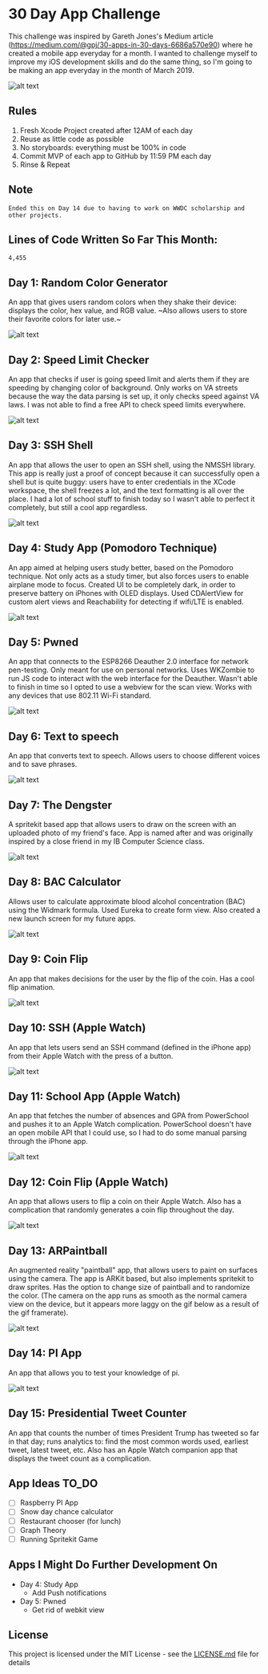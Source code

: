 # 30 Day App Challenge
This challenge was inspired by Gareth Jones's Medium article (https://medium.com/@gpj/30-apps-in-30-days-6686a570e90) where he created a mobile app everyday for a month. I wanted to challenge myself to improve my iOS development skills and do the same thing, so I'm going to be making an app everyday in the month of March 2019. 

![alt text](https://cdn-images-1.medium.com/max/2560/1*HrhwTIbp2hchH0-GmbKusg.jpeg)

## Rules
1. Fresh Xcode Project created after 12AM of each day 
2. Reuse as little code as possible 
3. No storyboards: everything must be 100% in code
4. Commit MVP of each app to GitHub by 11:59 PM each day
5. Rinse & Repeat

## Note 
```
Ended this on Day 14 due to having to work on WWDC scholarship and other projects. 
```

## Lines of Code Written So Far This Month: 
```
4,455
```

## Day 1: Random Color Generator 
An app that gives users random colors when they shake their device: displays the color, hex value, and RGB value. ~Also allows users to store their favorite colors for later use.~ 

![alt text](https://github.com/vlad-munteanu/30Apps_30Days/blob/master/Screenshots/Gifs/Day1.gif)

## Day 2: Speed Limit Checker
An app that checks if user is going speed limit and alerts them if they are speeding by changing color of background. Only works on VA streets because the way the data parsing is set up, it only checks speed against VA laws. I was not able to find a free API to check speed limits everywhere.

![alt text](https://github.com/vlad-munteanu/30Apps_30Days/blob/master/Screenshots/Gifs/Day2.gif) 

## Day 3: SSH Shell
An app that allows the user to open an SSH shell, using the NMSSH library. This app is really just a proof of concept because it can successfully open a shell but is quite buggy: users have to enter credentials in the XCode workspace, the shell freezes a lot, and the text formatting is all over the place. I had a lot of school stuff to finish today so I wasn't able to perfect it completely, but still a cool app regardless.  

![alt text](https://github.com/vlad-munteanu/30Apps_30Days/blob/master/Screenshots/Gifs/Day3.gif)

## Day 4: Study App (Pomodoro Technique) 
An app aimed at helping users study better, based on the Pomodoro technique. Not only acts as a study timer, but also forces users to enable airplane mode to focus. Created UI to be completely dark, in order to preserve battery on iPhones with OLED displays. Used CDAlertView for custom alert views and Reachability for detecting if wifi/LTE is enabled.

![alt text](https://github.com/vlad-munteanu/30Apps_30Days/blob/master/Screenshots/Gifs/Day4.gif)

## Day 5: Pwned  
An app that connects to the ESP8266 Deauther 2.0 interface for network pen-testing. Only meant for use on personal networks. Uses WKZombie to run JS code to interact with the web interface for the Deauther. Wasn't able to finish in time so I opted to use a webview for the scan view. Works with any devices that use 802.11 Wi-Fi standard. 

![alt text](https://github.com/vlad-munteanu/30Apps_30Days/blob/master/Screenshots/Gifs/Day5.gif)

## Day 6: Text to speech
An app that converts text to speech. Allows users to choose different voices and to save phrases.

![alt text](https://github.com/vlad-munteanu/30Apps_30Days/blob/master/Screenshots/Gifs/Day6.gif)

## Day 7: The Dengster
A spritekit based app that allows users to draw on the screen with an uploaded photo of my friend's face. App is named after and was originally inspired by a close friend in my IB Computer Science class. 

![alt text](https://github.com/vlad-munteanu/30Apps_30Days/blob/master/Screenshots/Gifs/Day7.gif) 

## Day 8: BAC Calculator 
Allows user to calculate approximate blood alcohol concentration (BAC) using the Widmark formula. Used Eureka to create form view. Also created a new launch screen for my future apps.

![alt text](https://github.com/vlad-munteanu/30Apps_30Days/blob/master/Screenshots/Gifs/Day8.gif)

## Day 9: Coin Flip 
An app that makes decisions for the user by the flip of the coin. Has a cool flip animation. 

![alt text](https://github.com/vlad-munteanu/30Apps_30Days/blob/master/Screenshots/Gifs/Day9.gif)

## Day 10: SSH (Apple Watch)
An app that lets users send an SSH command (defined in the iPhone app) from their Apple Watch with the press of a button. 

![alt text](https://github.com/vlad-munteanu/30Apps_30Days/blob/master/Screenshots/Gifs/Day10.gif)

## Day 11: School App (Apple Watch)
An app that fetches the number of absences and GPA from PowerSchool and pushes it to an Apple Watch complication. PowerSchool doesn't have an open mobile API that I could use, so I had to do some manual parsing through the iPhone app.

![alt text](https://github.com/vlad-munteanu/30Apps_30Days/blob/master/Screenshots/Day11.PNG)

## Day 12: Coin Flip (Apple Watch) 
An app that allows users to flip a coin on their Apple Watch. Also has a complication that randomly generates a coin flip throughout the day. 

![alt text](https://github.com/vlad-munteanu/30Apps_30Days/blob/master/Screenshots/Gifs/Day12.gif)

## Day 13: ARPaintball 
An augmented reality "paintball" app, that allows users to paint on surfaces using the camera. The app is ARKit based, but also implements spritekit to draw sprites. Has the option to change size of paintball and to randomize the color. (The camera on the app runs as smooth as the normal camera view on the device, but it appears more laggy on the gif below as a result of the gif framerate). 

![alt text](https://github.com/vlad-munteanu/30Apps_30Days/blob/master/Screenshots/Gifs/Day13.gif)

## Day 14: PI App 
An app that allows you to test your knowledge of pi. 

![alt text](https://github.com/vlad-munteanu/30Apps_30Days/blob/master/Screenshots/Gifs/Day14.gif)

## Day 15: Presidential Tweet Counter
An app that counts the number of times President Trump has tweeted so far in that day; runs analytics to: find the most common words used, earliest tweet, latest tweet, etc. Also has an Apple Watch companion app that displays the tweet count as a complication. 


## App Ideas TO_DO 
- [ ] Raspberry PI App 
- [ ] Snow day chance calculator 
- [ ] Restaurant chooser (for lunch)
- [ ] Graph Theory
- [ ] Running Spritekit Game 

## Apps I Might Do Further Development On 
- Day 4: Study App 
  - Add Push notifications 
- Day 5: Pwned
  - Get rid of webkit view



## License

This project is licensed under the MIT License - see the [LICENSE.md](LICENSE) file for details
